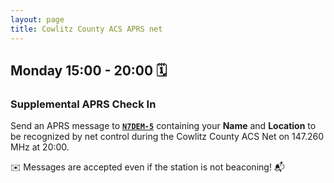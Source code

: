 ```yaml
---
layout: page
title: Cowlitz County ACS APRS net
---
```


## Monday 15:00 - 20:00 🗓

### Supplemental APRS Check In

Send an APRS message to [**`N7DEM-5`**](https://aprs.fi/info/N7DEM-5)
containing your **Name** and **Location** to be recognized by net control
during the Cowlitz County ACS Net on 147.260 MHz at 20:00.

✉️ Messages are accepted even if the station is not beaconing! 📬
